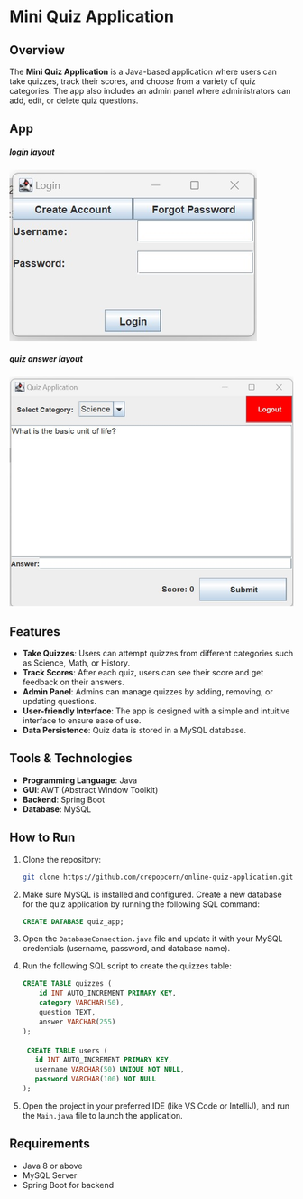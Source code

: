 
# Mini Quiz Application

## Overview
The **Mini Quiz Application** is a Java-based application where users can take quizzes, track their scores, and choose from a variety of quiz categories. The app also includes an admin panel where administrators can add, edit, or delete quiz questions. 

## App
##### login layout
![table_page](https://github.com/Crepopcorn/quiz_app/blob/main/layout-applogin.jpg)

##### quiz answer layout
![table_page](https://github.com/Crepopcorn/quiz_app/blob/main/layout-appquiz.jpg)

## Features
- **Take Quizzes**: Users can attempt quizzes from different categories such as Science, Math, or History.
- **Track Scores**: After each quiz, users can see their score and get feedback on their answers.
- **Admin Panel**: Admins can manage quizzes by adding, removing, or updating questions.
- **User-friendly Interface**: The app is designed with a simple and intuitive interface to ensure ease of use.
- **Data Persistence**: Quiz data is stored in a MySQL database.

## Tools & Technologies
- **Programming Language**: Java
- **GUI**: AWT (Abstract Window Toolkit)
- **Backend**: Spring Boot
- **Database**: MySQL

## How to Run
1. Clone the repository:
   ```bash
   git clone https://github.com/crepopcorn/online-quiz-application.git
   ```

2. Make sure MySQL is installed and configured. Create a new database for the quiz application by running the following SQL command:
   ```sql
   CREATE DATABASE quiz_app;
   ```

3. Open the `DatabaseConnection.java` file and update it with your MySQL credentials (username, password, and database name).

4. Run the following SQL script to create the quizzes table:
   ```sql
   CREATE TABLE quizzes (
       id INT AUTO_INCREMENT PRIMARY KEY,
       category VARCHAR(50),
       question TEXT,
       answer VARCHAR(255)
   );

    CREATE TABLE users (
      id INT AUTO_INCREMENT PRIMARY KEY,
      username VARCHAR(50) UNIQUE NOT NULL,
      password VARCHAR(100) NOT NULL
   );
   ```

5. Open the project in your preferred IDE (like VS Code or IntelliJ), and run the `Main.java` file to launch the application.

## Requirements
- Java 8 or above
- MySQL Server
- Spring Boot for backend
